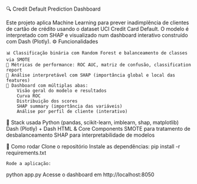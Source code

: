 🔍 Credit Default Prediction Dashboard

Este projeto aplica Machine Learning para prever inadimplência de clientes de cartão de crédito usando o dataset UCI Credit Card Default. O modelo é interpretado com SHAP e visualizado num dashboard interativo construído com Dash (Plotly).
⚙️ Funcionalidades

    📊 Classificação binária com Random Forest e balanceamento de classes via SMOTE
    🧮 Métricas de performance: ROC AUC, matriz de confusão, classification report
    🔬 Análise interpretável com SHAP (importância global e local das features)
    🧠 Dashboard com múltiplas abas:
        Visão geral do modelo e resultados
        Curva ROC
        Distribuição dos scores
        SHAP summary (importância das variáveis)
        Análise por perfil de cliente (interativo)

🧰 Stack usada
    Python (pandas, scikit-learn, imblearn, shap, matplotlib)
    Dash (Plotly) + Dash HTML & Core Components
    SMOTE para tratamento de desbalanceamento
    SHAP para interpretabilidade de modelos

🏁 Como rodar
    Clone o repositório
    Instale as dependências:
pip install -r requirements.txt

    Rode a aplicação:
python app.py
    Acesse o dashboard em http://localhost:8050
